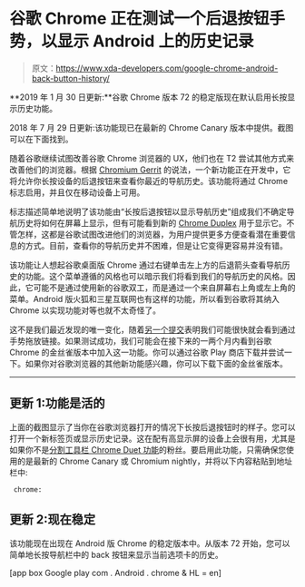 # 谷歌 Chrome 正在测试一个后退按钮手势，以显示 Android 上的历史记录

> 原文：<https://www.xda-developers.com/google-chrome-android-back-button-history/>

**2019 年 1 月 30 日更新:**谷歌 Chrome 版本 72 的稳定版现在默认启用长按显示历史功能。

2018 年 7 月 29 日更新:该功能现已在最新的 Chrome Canary 版本中提供。截图可以在下面找到。

随着谷歌继续试图改善谷歌 Chrome 浏览器的 UX，他们也在 T2 尝试其他方式来改善他们的浏览器。根据 [Chromium Gerrit](https://chromium-review.googlesource.com/c/chromium/src/+/996238/1) 的说法，一个新功能正在开发中，它将允许你长按设备的后退按钮来查看你最近的导航历史。该功能将通过 Chrome 标志启用，并且仅在移动设备上可用。

标志描述简单地说明了该功能由“长按后退按钮以显示导航历史”组成我们不确定导航历史将如何在屏幕上显示，但有可能看到新的 [Chrome Duplex](https://www.xda-developers.com/hands-on-google-chromes-new-duplex-split-toolbar-ui-replaces-chrome-home/) 用于显示它。不管怎样，这都是谷歌试图改进他们的浏览器，为用户提供更多方便查看潜在重要信息的方式。目前，查看你的导航历史并不困难，但是让它变得更容易并没有错。

该功能让人想起谷歌桌面版 Chrome 通过右键单击左上方的后退箭头查看导航历史的功能。这个菜单遵循的风格也可以暗示我们将看到我们的导航历史的风格。因此，它可能不是通过使用新的谷歌双工，而是通过一个来自屏幕右上角或左上角的菜单。Android 版火狐和三星互联网也有这样的功能，所以看到谷歌将其纳入 Chrome 以实现功能对等也就不太奇怪了。

这不是我们最近发现的唯一变化，随着[另一个提交](https://www.xda-developers.com/google-chrome-android-gesture-drag-drop-links/)表明我们可能很快就会看到通过手势拖放链接。如果测试成功，我们可能会在接下来的一两个月内看到谷歌 Chrome 的金丝雀版本中加入这一功能。你可以通过谷歌 Play 商店下载并尝试一下。如果你对谷歌浏览器的其他新功能感兴趣，你可以下载下面的金丝雀版本。

* * *

## 更新 1:功能是活的

上面的截图显示了当你在谷歌浏览器打开的情况下长按后退按钮时的样子。您可以打开一个新标签页或显示历史记录。这在配有高显示屏的设备上会很有用，尤其是如果你不是[分割工具栏 Chrome Duet 功能](https://www.xda-developers.com/google-chrome-duplex-split-toolbar-one-handed/)的粉丝。要启用此功能，只需确保您使用的是最新的 Chrome Canary 或 Chromium nightly，并将以下内容粘贴到地址栏中:

```
 chrome: 
```

## 更新 2:现在稳定

该功能现在出现在 Android 版 Chrome 的稳定版本中。从版本 72 开始，您可以简单地长按导航栏中的 back 按钮来显示当前选项卡的历史。

[app box Google play com . Android . chrome & HL = en]